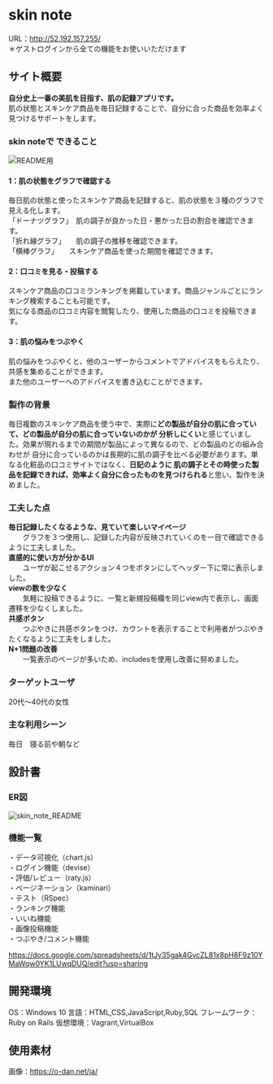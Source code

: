 # skin note
URL：http://52.192.157.255/<br>
＊ゲストログインから全ての機能をお使いいただけます

## サイト概要
**自分史上一番の美肌を目指す、肌の記録アプリです。**<br>
肌の状態とスキンケア商品を毎日記録することで、自分に合った商品を効率よく見つけるサポートをします。

### skin noteで できること

![README用](https://user-images.githubusercontent.com/68380272/102248524-97adae00-3f44-11eb-8493-7e616357545c.png)

#### 1：肌の状態をグラフで確認する
毎日肌の状態と使ったスキンケア商品を記録すると、肌の状態を３種のグラフで見える化します。<br>
「ドーナツグラフ」　肌の調子が良かった日・悪かった日の割合を確認できます。<br>
「折れ線グラフ」　　肌の調子の推移を確認できます。<br>
「横棒グラフ」　　スキンケア商品を使った期間を確認できます。<br>
#### 2：口コミを見る・投稿する
スキンケア商品の口コミランキングを掲載しています。商品ジャンルごとにランキング検索することも可能です。<br>
気になる商品の口コミ内容を閲覧したり、使用した商品の口コミを投稿できます。<br>
#### 3：肌の悩みをつぶやく
肌の悩みをつぶやくと、他のユーザーからコメントでアドバイスをもらえたり、共感を集めることができます。<br>
また他のユーザーへのアドバイスを書き込むことができます。<br>

### 製作の背景
毎日複数のスキンケア商品を使う中で、実際に**どの製品が自分の肌に合っていて、どの製品が自分の肌に合っていないのかが
分析しにくい**と感じていました。効果が現れるまでの期間が製品によって異なるので、どの製品のどの組み合わせが
自分に合っているのかは長期的に肌の調子を比べる必要があります。単なる化粧品の口コミサイトではなく、**日記のように
肌の調子とその時使った製品を記録できれば、効率よく自分に合ったものを見つけられる**と思い、製作を決めました。

### 工夫した点
**毎日記録したくなるような、見ていて楽しいマイページ**<br>
　　グラフを３つ使用し、記録した内容が反映されていくのを一目で確認できるように工夫しました。<br>
**直感的に使い方が分かるUI**<br>
　　ユーザが起こせるアクション４つをボタンにしてヘッダー下に常に表示しました。<br>
**viewの数を少なく**<br>
　　気軽に投稿できるように、一覧と新規投稿欄を同じview内で表示し、画面遷移を少なくしました。<br>
**共感ボタン**<br>
　　つぶやきに共感ボタンをつけ、カウントを表示することで利用者がつぶやきたくなるように工夫をしました。<br>
**N+1問題の改善**<br>
　　一覧表示のページが多いため、includesを使用し改善に努めました。<br>

### ターゲットユーザ
20代～40代の女性

### 主な利用シーン
毎日　寝る前や朝など

## 設計書
### ER図

![skin_note_README](https://user-images.githubusercontent.com/68380272/102710792-1feed300-42f8-11eb-84e2-fdc7aa174989.jpg)


### 機能一覧

・データ可視化（chart.js）<br>
・ログイン機能（devise）<br>
・評価/レビュー（raty.js）<br>
・ページネーション（kaminari）<br>
・テスト（RSpec）<br>
・ランキング機能<br>
・いいね機能<br>
・画像投稿機能<br>
・つぶやき/コメント機能<br>

https://docs.google.com/spreadsheets/d/1tJy35gak4GvcZL81x8pH8F9z10YMaWqw0YK1LUwqDUQ/edit?usp=sharing

## 開発環境
OS：Windows 10
言語：HTML,CSS,JavaScript,Ruby,SQL
フレームワーク：Ruby on Rails
仮想環境：Vagrant,VirtualBox

## 使用素材
画像：https://o-dan.net/ja/
